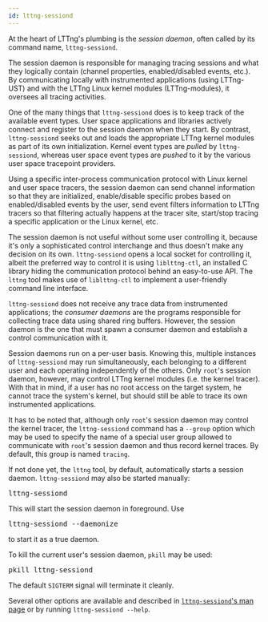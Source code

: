 ```yaml
---
id: lttng-sessiond
---
```


At the heart of LTTng's plumbing is the _session daemon_, often called
by its command name, `lttng-sessiond`.

The session daemon is responsible for managing tracing sessions and
what they logically contain (channel properties, enabled/disabled
events, etc.). By communicating locally with instrumented applications
(using LTTng-UST) and with the LTTng Linux kernel modules
(LTTng-modules), it oversees all tracing activities.

One of the many things that `lttng-sessiond` does is to keep
track of the available event types. User space applications and
libraries actively connect and register to the session daemon when they
start. By contrast, `lttng-sessiond` seeks out and loads the appropriate
LTTng kernel modules as part of its own initialization. Kernel event
types are _pulled_ by `lttng-sessiond`, whereas user space event types
are _pushed_ to it by the various user space tracepoint providers.

Using a specific inter-process communication protocol with Linux kernel
and user space tracers, the session daemon can send channel information
so that they are initialized, enable/disable specific probes based on
enabled/disabled events by the user, send event filters information to
LTTng tracers so that filtering actually happens at the tracer site,
start/stop tracing a specific application or the Linux kernel, etc.

The session daemon is not useful without some user controlling it,
because it's only a sophisticated control interchange and thus
doesn't make any decision on its own. `lttng-sessiond` opens a local
socket for controlling it, albeit the preferred way to control it is
using `liblttng-ctl`, an installed C library hiding the communication
protocol behind an easy-to-use API. The `lttng` tool makes use of
`liblttng-ctl` to implement a user-friendly command line interface.

`lttng-sessiond` does not receive any trace data from instrumented
applications; the _consumer daemons_ are the programs responsible for
collecting trace data using shared ring buffers. However, the session
daemon is the one that must spawn a consumer daemon and establish
a control communication with it.

Session daemons run on a per-user basis. Knowing this, multiple
instances of `lttng-sessiond` may run simultaneously, each belonging
to a different user and each operating independently of the others.
Only `root`'s session daemon, however, may control LTTng kernel modules
(i.e. the kernel tracer). With that in mind, if a user has no root
access on the target system, he cannot trace the system's kernel, but
should still be able to trace its own instrumented applications.

It has to be noted that, although only `root`'s session daemon may
control the kernel tracer, the `lttng-sessiond` command has a `--group`
option which may be used to specify the name of a special user group
allowed to communicate with `root`'s session daemon and thus record
kernel traces. By default, this group is named `tracing`.

If not done yet, the `lttng` tool, by default, automatically starts a
session daemon. `lttng-sessiond` may also be started manually:

<pre class="term">
lttng-sessiond
</pre>

This will start the session daemon in foreground. Use

<pre class="term">
lttng-sessiond --daemonize
</pre>

to start it as a true daemon.

To kill the current user's session daemon, `pkill` may be used:

<pre class="term">
pkill lttng-sessiond
</pre>

The default `SIGTERM` signal will terminate it cleanly.

Several other options are available and described in
<a href="/man/8/lttng-sessiond/v2.5" class="ext"><code>lttng-sessiond</code>'s man page</a>
or by running `lttng-sessiond --help`.
